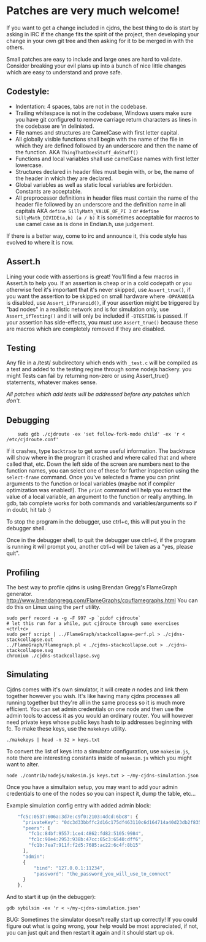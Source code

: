 Patches are very much welcome!
==============================

If you want to get a change included in cjdns, the best thing to do is start by
asking in IRC if the change fits the spirit of the project, then developing
your change in your own git tree and then asking for it to be merged in with
the others.

Small patches are easy to include and large ones are hard to validate. Consider
breaking your evil plans up into a bunch of nice little changes which are easy
to understand and prove safe.


Codestyle:
----------

* Indentation: 4 spaces, tabs are not in the codebase.
* Trailing whitespace is not in the codebase, Windows users make sure you have
  git configured to remove carriage return characters as lines in the codebase
  are \n deliniated.
* File names and structures are CamelCase with first letter capital.
* All globally visible functions shall begin with the name of the file in which
  they are defined followed by an underscore and then the name of the function.
  AKA `ThingThatDoesStuff_doStuff()`
* Functions and local variables shall use camelCase names with first letter
  lowercase.
* Structures declared in header files must begin with, or be, the name of the
  header in which they are declared.
* Global variables as well as static local variables are forbidden. Constants
  are acceptable.
* All preprocessor definitions in header files must contain the name of the
  header file followed by an underscore and the definition name in all capitals
  AKA `define SillyMath_VALUE_OF_PI 3` or `#define SillyMath_DIVIDE(a,b) (a /
  b)` it is sometimes acceptable for macros to use camel case as is done in
  Endian.h, use judgement.

If there is a better way, come to irc and announce it, this code style has
evolved to where it is now.

Assert.h
--------

Lining your code with assertions is great! You'll find a few macros in Assert.h
to help you. If an assertion is cheap or in a cold codepath or you otherwise feel
it's important that it's never skipped, use `Assert_true()`, if you want the
assertion to be skipped on small hardware where `-DPARANOIA` is disabled, use
`Assert_ifParanoid()`, if your assertion might be triggered by "bad nodes" in a
realistic network and is for simulation only, use `Assert_ifTesting()` and it
will only be included if `-DTESTING` is passed. If your assertion has
side-effects, you must use `Assert_true()` because these are macros which
are completely removed if they are disabled.


Testing
-------

Any file in a /test/ subdirectory which ends with `_test.c` will be compiled as
a test and added to the testing regime through some nodejs hackery. you might
Tests can fail by returning non-zero or using Assert_true() statements, whatever
makes sense.

*All patches which add tests will be addressed before any patches which don't.*


Debugging
---------

        sudo gdb ./cjdroute -ex 'set follow-fork-mode child' -ex 'r < /etc/cjdroute.conf'

If it crashes, type `backtrace` to get some useful information.
The backtrace will show where in the program it crashed and where called that
and where called that, etc. Down the left side of the screen are numbers next
to the function names, you can select one of these for further inspection using
the `select-frame` command. Once you've selected a frame you can print arguments
to the function or local variables (maybe not if compiler optimization was
enabled!). The `print` command will help you extract the value of a local variable,
an argument to the function or really anything. In gdb, tab complete works for both
commands and variables/arguments so if in doubt, hit tab :)

To stop the program in the debugger, use ctrl+c, this will put you in the debugger shell.

Once in the debugger shell, to quit the debugger use ctrl+d, if the program is
running it will prompt you, another ctrl+d will be taken as a "yes, please quit".


Profiling
---------

The best way to profile cjdns is using Brendan Gregg's FlameGraph generator.
http://www.brendangregg.com/FlameGraphs/cpuflamegraphs.html
You can do this on Linux using the `perf` utility.

    sudo perf record -a -g -F 997 -p `pidof cjdroute`
    # let this run for a while, put cjdroute through some exercises
    <ctrl+c>
    sudo perf script | ../FlameGraph/stackcollapse-perf.pl > ./cjdns-stackcollapse.out
    ../FlameGraph/flamegraph.pl < ./cjdns-stackcollapse.out > ./cjdns-stackcollapse.svg
    chromium ./cjdns-stackcollapse.svg


Simulating
----------

Cjdns comes with it's own simulator, it will create *n* nodes and link them together
however you wish. It's like having many cjdns processes all running together but they're
all in the same process so it is much more efficient. You can set admin credentials on
one node and then use the admin tools to access it as you would an ordinary router.
You will however need private keys whose public keys hash to ip addresses beginning with
fc. To make these keys, use the `makekeys` utility.

    ./makekeys | head -n 32 > keys.txt

To convert the list of keys into a simulator configuration, use `makesim.js`, note there
are interesting constants inside of `makesim.js` which you might want to alter.

    node ./contrib/nodejs/makesim.js keys.txt > ~/my-cjdns-simulation.json

Once you have a simultaion setup, you may want to add your admin credentials to one of
the nodes so you can inspect it, dump the table, etc...

Example simulation config entry with added admin block:

```javascript
    "fc5c:0537:606a:3d7e:c9f0:2103:4dcd:6bc8": {
      "privateKey": "0dc3d33bbffc2d16c175df463110c6d164714a40d23db2f83539664b7365a5b6",
      "peers": [
        "fc1c:84bf:9557:1ce4:4862:fd82:5105:9984",
        "fc1c:90e4:2953:938b:47cc:65c3:6540:dff6",
        "fc1b:7ea7:911f:f2d5:7685:ac22:6c4f:8b15"
      ],
      "admin":
      {
          "bind": "127.0.0.1:11234",
          "password": "the_password_you_will_use_to_connect"
      }
    },
```

And to start it up (in the debugger):

    gdb sybilsim -ex 'r < ~/my-cjdns-simulation.json'

BUG: Sometimes the simulator doesn't really start up correctly! If you could figure out
what is going wrong, your help would be most appreciated, if not, you can just quit and
then restart it again and it should start up ok.
